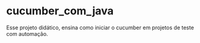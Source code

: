 # cucumber_com_java

Esse projeto didático, ensina como iniciar o cucumber em projetos de teste com automação.

